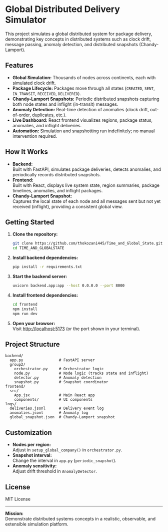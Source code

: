 # Global Distributed Delivery Simulator

This project simulates a global distributed system for package delivery, demonstrating key concepts in distributed systems such as clock drift, message passing, anomaly detection, and distributed snapshots (Chandy-Lamport).

## Features

- **Global Simulation:** Thousands of nodes across continents, each with simulated clock drift.
- **Package Lifecycle:** Packages move through all states (`CREATED`, `SENT`, `IN_TRANSIT`, `RECEIVED`, `DELIVERED`).
- **Chandy-Lamport Snapshots:** Periodic distributed snapshots capturing both node states and inflight (in-transit) messages.
- **Anomaly Detection:** Real-time detection of anomalies (clock drift, out-of-order, duplicates, etc.).
- **Live Dashboard:** React frontend visualizes regions, package status, anomalies, and inflight deliveries.
- **Automation:** Simulation and snapshotting run indefinitely; no manual intervention required.

## How It Works

- **Backend:**  
  Built with FastAPI, simulates package deliveries, detects anomalies, and periodically records distributed snapshots.
- **Frontend:**  
  Built with React, displays live system state, region summaries, package timelines, anomalies, and inflight packages.
- **Chandy-Lamport Snapshot:**  
  Captures the local state of each node and all messages sent but not yet received (inflight), providing a consistent global view.

## Getting Started

1. **Clone the repository:**
   ```sh
   git clone https://github.com/thokozani445/Time_and_Global_State.git
   cd TIME_AND_GLOBALSTATE
   ```

2. **Install backend dependencies:**
   ```sh
   pip install -r requirements.txt
   ```

3. **Start the backend server:**
   ```sh
   uvicorn backend.app:app --host 0.0.0.0 --port 8000
   ```

4. **Install frontend dependencies:**
   ```sh
   cd frontend
   npm install
   npm run dev
   ```

5. **Open your browser:**  
   Visit [http://localhost:5173](http://localhost:5173) (or the port shown in your terminal).

## Project Structure

```
backend/
  app.py                # FastAPI server
  group2/
    orchestrator.py     # Orchestrator logic
    node.py             # Node logic (tracks state and inflight)
    detector.py         # Anomaly detection
    snapshot.py         # Snapshot coordinator
frontend/
  src/
    App.jsx             # Main React app
    components/         # UI components
logs/
  deliveries.jsonl      # Delivery event log
  anomalies.jsonl       # Anomaly log
  global_snapshot.json  # Chandy-Lamport snapshot
```

## Customization

- **Nodes per region:**  
  Adjust in `setup_global_company()` in `orchestrator.py`.
- **Snapshot interval:**  
  Change the interval in `app.py` (`periodic_snapshot`).
- **Anomaly sensitivity:**  
  Adjust drift threshold in `AnomalyDetector`.

## License

MIT License

---

**Mission:**  
Demonstrate distributed systems concepts in a realistic, observable, and extensible simulation platform.